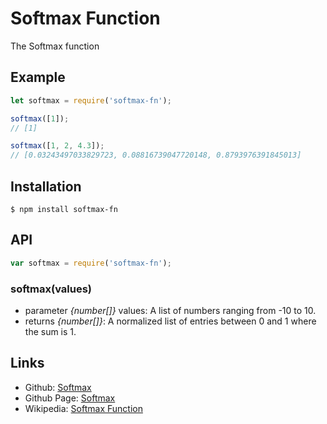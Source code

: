 # Softmax Function

The Softmax function

## Example

```javascript
let softmax = require('softmax-fn');

softmax([1]);
// [1]

softmax([1, 2, 4.3]);
// [0.03243497033829723, 0.08816739047720148, 0.8793976391845013]
```
## Installation
```
$ npm install softmax-fn
```
## API
```javascript
var softmax = require('softmax-fn');
```
### softmax(values)
- parameter *{number[]}* values: A list of numbers ranging from -10 to 10.
- returns *{number[]}*: A normalized list of entries between 0 and 1 where the sum is 1.

## Links
- Github: [Softmax](https://github.com/lewismoten/softmax)
- Github Page: [Softmax](https://lewismoten.github.io/softmax)
- Wikipedia: [Softmax Function](https://en.wikipedia.org/wiki/Softmax_function)
